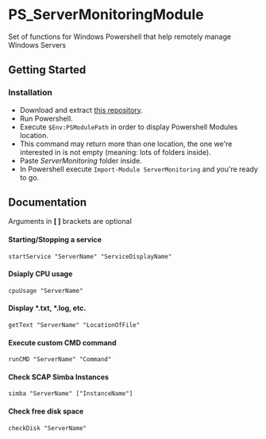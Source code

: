 # PS_ServerMonitoringModule
Set of functions for Windows Powershell that help remotely manage Windows Servers

## Getting Started
### Installation

- Download and extract [this repository](https://github.com/JohnyHCL/PS_ServerMonitoringModule/archive/master.zip).
- Run Powershell.
- Execute `$Env:PSModulePath` in order to display Powershell Modules location.
- This command may return more than one location, the one we're interested in is not empty (meaning: lots of folders inside).
- Paste *ServerMonitoring* folder inside.
- In Powershell execute `Import-Module ServerMonitoring` and you're ready to go.


## Documentation

Arguments in **[ ]** brackets are optional 

#### Starting/Stopping a service

`startService "ServerName" "ServiceDisplayName"`

#### Dsiaply CPU usage

`cpuUsage "ServerName"`

#### Display *.txt, *.log, etc.

`getText "ServerName" "LocationOfFile"`

#### Execute custom CMD command

`runCMD "ServerName" "Command"`

#### Check SCAP Simba Instances

`simba "ServerName" ["InstanceName"]` 

#### Check free disk space

`checkDisk "ServerName"`


